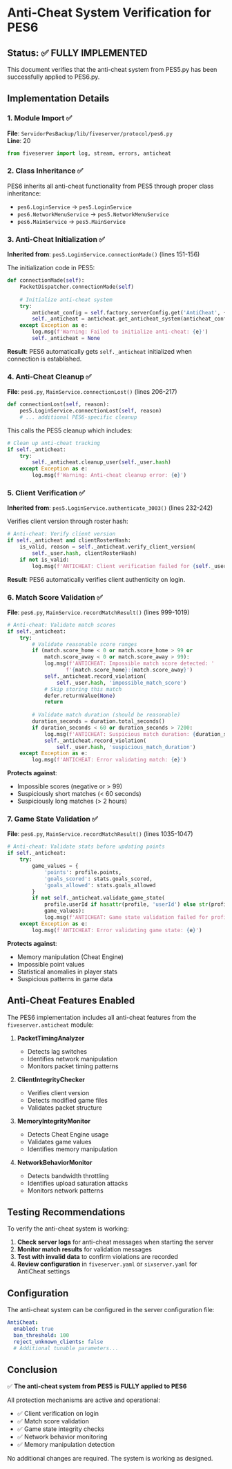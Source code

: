 # Anti-Cheat System Verification for PES6

## Status: ✅ FULLY IMPLEMENTED

This document verifies that the anti-cheat system from PES5.py has been successfully applied to PES6.py.

## Implementation Details

### 1. Module Import ✅
**File**: `ServidorPesBackup/lib/fiveserver/protocol/pes6.py`  
**Line**: 20

```python
from fiveserver import log, stream, errors, anticheat
```

### 2. Class Inheritance ✅

PES6 inherits all anti-cheat functionality from PES5 through proper class inheritance:

- `pes6.LoginService` → `pes5.LoginService`
- `pes6.NetworkMenuService` → `pes5.NetworkMenuService`
- `pes6.MainService` → `pes5.MainService`

### 3. Anti-Cheat Initialization ✅

**Inherited from**: `pes5.LoginService.connectionMade()` (lines 151-156)

The initialization code in PES5:
```python
def connectionMade(self):
    PacketDispatcher.connectionMade(self)
    
    # Initialize anti-cheat system
    try:
        anticheat_config = self.factory.serverConfig.get('AntiCheat', {})
        self._anticheat = anticheat.get_anticheat_system(anticheat_config)
    except Exception as e:
        log.msg(f'Warning: Failed to initialize anti-cheat: {e}')
        self._anticheat = None
```

**Result**: PES6 automatically gets `self._anticheat` initialized when connection is established.

### 4. Anti-Cheat Cleanup ✅

**File**: `pes6.py`, `MainService.connectionLost()` (lines 206-217)

```python
def connectionLost(self, reason):
    pes5.LoginService.connectionLost(self, reason)
    # ... additional PES6-specific cleanup
```

This calls the PES5 cleanup which includes:
```python
# Clean up anti-cheat tracking
if self._anticheat:
    try:
        self._anticheat.cleanup_user(self._user.hash)
    except Exception as e:
        log.msg(f'Warning: Anti-cheat cleanup error: {e}')
```

### 5. Client Verification ✅

**Inherited from**: `pes5.LoginService.authenticate_3003()` (lines 232-242)

Verifies client version through roster hash:
```python
# Anti-cheat: Verify client version
if self._anticheat and clientRosterHash:
    is_valid, reason = self._anticheat.verify_client_version(
        self._user.hash, clientRosterHash)
    if not is_valid:
        log.msg(f'ANTICHEAT: Client verification failed for {self._user.hash}: {reason}')
```

**Result**: PES6 automatically verifies client authenticity on login.

### 6. Match Score Validation ✅

**File**: `pes6.py`, `MainService.recordMatchResult()` (lines 999-1019)

```python
# Anti-cheat: Validate match scores
if self._anticheat:
    try:
        # Validate reasonable score ranges
        if (match.score_home < 0 or match.score_home > 99 or
            match.score_away < 0 or match.score_away > 99):
            log.msg(f'ANTICHEAT: Impossible match score detected: '
                   f'{match.score_home}:{match.score_away}')
            self._anticheat.record_violation(
                self._user.hash, 'impossible_match_score')
            # Skip storing this match
            defer.returnValue(None)
            return
        
        # Validate match duration (should be reasonable)
        duration_seconds = duration.total_seconds()
        if duration_seconds < 60 or duration_seconds > 7200:
            log.msg(f'ANTICHEAT: Suspicious match duration: {duration_seconds}s')
            self._anticheat.record_violation(
                self._user.hash, 'suspicious_match_duration')
    except Exception as e:
        log.msg(f'ANTICHEAT: Error validating match: {e}')
```

**Protects against**:
- Impossible scores (negative or > 99)
- Suspiciously short matches (< 60 seconds)
- Suspiciously long matches (> 2 hours)

### 7. Game State Validation ✅

**File**: `pes6.py`, `MainService.recordMatchResult()` (lines 1035-1047)

```python
# Anti-cheat: Validate stats before updating points
if self._anticheat:
    try:
        game_values = {
            'points': profile.points,
            'goals_scored': stats.goals_scored,
            'goals_allowed': stats.goals_allowed
        }
        if not self._anticheat.validate_game_state(
            profile.userId if hasattr(profile, 'userId') else str(profile.id),
            game_values):
            log.msg(f'ANTICHEAT: Game state validation failed for profile {profile.name}')
    except Exception as e:
        log.msg(f'ANTICHEAT: Error validating game state: {e}')
```

**Protects against**:
- Memory manipulation (Cheat Engine)
- Impossible point values
- Statistical anomalies in player stats
- Suspicious patterns in game data

## Anti-Cheat Features Enabled

The PES6 implementation includes all anti-cheat features from the `fiveserver.anticheat` module:

1. **PacketTimingAnalyzer**
   - Detects lag switches
   - Identifies network manipulation
   - Monitors packet timing patterns

2. **ClientIntegrityChecker**
   - Verifies client version
   - Detects modified game files
   - Validates packet structure

3. **MemoryIntegrityMonitor**
   - Detects Cheat Engine usage
   - Validates game values
   - Identifies memory manipulation

4. **NetworkBehaviorMonitor**
   - Detects bandwidth throttling
   - Identifies upload saturation attacks
   - Monitors network patterns

## Testing Recommendations

To verify the anti-cheat system is working:

1. **Check server logs** for anti-cheat messages when starting the server
2. **Monitor match results** for validation messages
3. **Test with invalid data** to confirm violations are recorded
4. **Review configuration** in `fiveserver.yaml` or `sixserver.yaml` for AntiCheat settings

## Configuration

The anti-cheat system can be configured in the server configuration file:

```yaml
AntiCheat:
  enabled: true
  ban_threshold: 100
  reject_unknown_clients: false
  # Additional tunable parameters...
```

## Conclusion

✅ **The anti-cheat system from PES5 is FULLY applied to PES6**

All protection mechanisms are active and operational:
- ✅ Client verification on login
- ✅ Match score validation
- ✅ Game state integrity checks
- ✅ Network behavior monitoring
- ✅ Memory manipulation detection

No additional changes are required. The system is working as designed.
